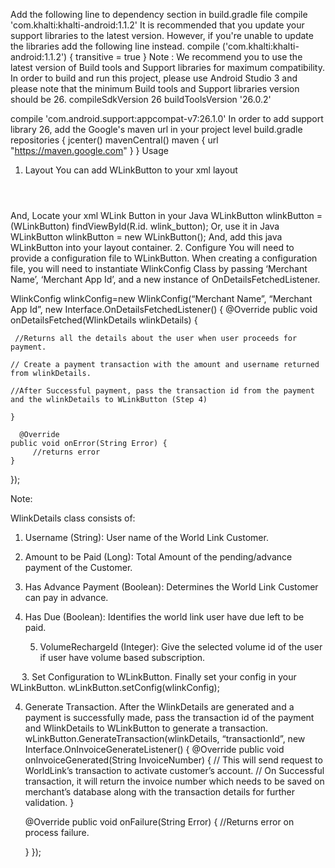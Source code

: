 Add the following line to dependency section in build.gradle file
compile 'com.khalti:khalti-android:1.1.2'
It is recommended that you update your support libraries to the latest version. However, if you're unable to update the libraries add the following line instead.
compile ('com.khalti:khalti-android:1.1.2') {
        transitive = true
    }
Note : We recommend you to use the latest version of Build tools and Support libraries for maximum compatibility.
In order to build and run this project, please use Android Studio 3 and please note that the minimum Build tools and Support libraries version should be 26.
compileSdkVersion 26
buildToolsVersion '26.0.2'

compile 'com.android.support:appcompat-v7:26.1.0'
In order to add support library 26, add the Google's maven url in your project level build.gradle
repositories {
        jcenter()
        mavenCentral()
        maven { url "https://maven.google.com" }
    }
Usage
1.	Layout
You can add WLinkButton to your xml layout
<code>
<payment.worldlink.com.wlinkpayment.widgets.WLinkButton
    android:id="@+id/wlink_button"
    android:layout_width="match_parent"
    android:layout_height="wrap_content"
    android:layout_margin="5dp"
    app:wlink_button_style="Rounded_Corners" />
</code>


And, Locate your xml WLink Button in your Java
WLinkButton wlinkButton = (WLinkButton) findViewById(R.id. wlink_button);
Or, use it in Java
WLinkButton wlinkButton = new WLinkButton();
And, add this java WLinkButton into your layout container.
2.	Configure
You will need to provide a configuration file to WLinkButton.
When creating a configuration file, you will need to instantiate WlinkConfig Class by passing ‘Merchant Name’, ‘Merchant App Id’, and a new instance of OnDetailsFetchedListener.

WlinkConfig wlinkConfig=new WlinkConfig(“Merchant Name”, “Merchant App Id”, new Interface.OnDetailsFetchedListener() {
    @Override
    public void onDetailsFetched(WlinkDetails wlinkDetails) {
      
 	 //Returns all the details about the user when user proceeds for payment.
	
	// Create a payment transaction with the amount and username returned from wlinkDetails.

	//After Successful payment, pass the transaction id from the payment and the wlinkDetails to WLinkButton (Step 4)
	
	}

  	  @Override
    public void onError(String Error) {
         //returns error 
    }
});

Note:

WlinkDetails class consists of:


1.	Username (String): User name of the World Link Customer.
	
2.	Amount to be Paid (Long): Total Amount of the pending/advance payment of the 		Customer.

3.	Has Advance Payment (Boolean): Determines the World Link Customer can pay in advance.

4.	Has Due  (Boolean): Identifies the world link user have due left to be paid.
	
	5. VolumeRechargeId (Integer): Give the selected volume id of the user if user have volume based subscription.

 
3.	Set Configuration to WLinkButton.
Finally set your config in your WLinkButton.
	wLinkButton.setConfig(wlinkConfig);

4.	Generate Transaction.
After the WlinkDetails are generated and a payment is successfully made, pass the transaction id of the payment and WlinkDetails to WLinkButton to generate a transaction.
wLinkButton.GenerateTransaction(wlinkDetails, “transactionId”, new Interface.OnInvoiceGenerateListener() {
    @Override
    public void onInvoiceGenerated(String InvoiceNumber) {
        // This will send request to WorldLink’s transaction to activate customer’s account.
	// On Successful transaction, it will return the invoice number which needs to be saved on merchant’s database along with the transaction details for further validation.
    }

    @Override
    public void onFailure(String Error) {
        //Returns error on process failure. 

    }
});







